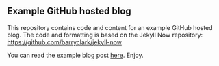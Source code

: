 ## Example GitHub hosted blog

This repository contains code and content for an example GitHub hosted blog. The code and formatting is based on the 
Jekyll Now repository: <https://github.com/barryclark/jekyll-now>

You can read the example blog post [here](http://sj971.github.io). Enjoy.
